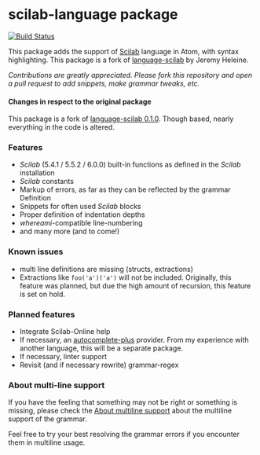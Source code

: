 # scilab-language package
[![Build Status](https://travis-ci.org/kvaellning/scilab-language.svg?branch=master)](https://travis-ci.org/kvaellning/scilab-language)

This package adds the support of [Scilab](http://www.scilab.org/) language in Atom, with syntax highlighting.
This package is a fork of [language-scilab](https://atom.io/packages/language-scilab) by Jeremy Heleine.

_Contributions are greatly appreciated. Please fork this repository and open a pull request to add snippets, make grammar tweaks, etc._

#### Changes in respect to the original package
This package is a fork of [language-scilab 0.1.0](https://github.com/JeremyHeleine/language-scilab/tree/f68888450e46ce23e1f8847b85cef49a31bf96fb).
Though based, nearly everything in the code is altered.

### Features
  - *Scilab* (5.4.1 / 5.5.2 / 6.0.0) built-in functions as defined in the *Scilab* installation
  - *Scilab* constants
  - Markup of errors, as far as they can be reflected by the grammar Definition
  - Snippets for often used *Scilab* blocks
  - Proper definition of indentation depths
  - *whereami*-compatible line-numbering
  - and many more (and to come!)

### Known issues
  - multi line definitions are missing (structs, extractions)
  - Extractions like `foo('a')('a')` will not be included.
    Originally, this feature was planned, but due the high amount of recursion, this feature is set on hold.

### Planned features
  - Integrate Scilab-Online help
  - If necessary, an [autocomplete-plus]() provider.
    From my experience with another language, this will be a separate package.
  - If necessary, linter support
  - Revisit (and if necessary rewrite) grammar-regex

### About multi-line support
If you have the feeling that something may not be right or something is missing, please check the [About multiline support](https://github.com/kvaellning/scilab-language/wiki/Grammar-multiline-support) about the multiline support of the grammar.

Feel free to try your best resolving the grammar errors if you encounter them in multiline usage.
